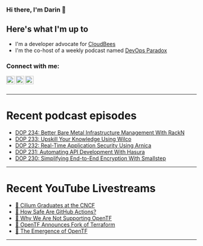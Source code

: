### Hi there, I'm Darin 👋

## Here's what I'm up to
- I'm a developer advocate for [CloudBees][cloudbees-website]
- I'm the co-host of a weekly podcast named [DevOps Paradox][dop-website]

### Connect with me:

[<img align="left" alt="darinpope | Twitter" width="22px" src="https://cdn.jsdelivr.net/npm/simple-icons@v3/icons/twitter.svg" />][twitter]
[<img align="left" alt="darinpope | LinkedIn" width="22px" src="https://cdn.jsdelivr.net/npm/simple-icons@v3/icons/linkedin.svg" />][linkedin]
[<img align="left" alt="darinpope | Instagram" width="22px" src="https://cdn.jsdelivr.net/npm/simple-icons@v3/icons/instagram.svg" />][instagram]

<br />
<br />

---

# Recent podcast episodes
<!-- BLOG-POST-LIST:START -->
- [DOP 234: Better Bare Metal Infrastructure Management With RackN](https://www.devopsparadox.com/episodes/better-bare-metal-infrastructure-management-with-rackn-234/)
- [DOP 233: Upskill Your Knowledge Using Wilco](https://www.devopsparadox.com/episodes/upskill-your-knowledge-using-wilco-233/)
- [DOP 232: Real-Time Application Security Using Arnica](https://www.devopsparadox.com/episodes/real-time-application-security-using-arnica-232/)
- [DOP 231: Automating API Development With Hasura](https://www.devopsparadox.com/episodes/automating-api-development-with-hasura-231/)
- [DOP 230: Simplifying End-to-End Encryption With Smallstep](https://www.devopsparadox.com/episodes/simplifying-end-to-end-encryption-with-smallstep-230/)
<!-- BLOG-POST-LIST:END -->

---

# Recent YouTube Livestreams
<!-- YOUTUBE:START -->
- [🔴 Cilium Graduates at the CNCF](https://www.youtube.com/watch?v=ryeH0rWhTAA)
- [🔴 How Safe Are GitHub Actions?](https://www.youtube.com/watch?v=c3YNE71jeSY)
- [🔴 Why We Are Not Supporting OpenTF](https://www.youtube.com/watch?v=jLcImJnvVp0)
- [🔴 OpenTF Announces Fork of Terraform](https://www.youtube.com/watch?v=tccd8lvDE_8)
- [🔴 The Emergence of OpenTF](https://www.youtube.com/watch?v=xgjn4qEdPqI)
<!-- YOUTUBE:END -->

---


[website]: https://www.darinpope.com/
[twitter]: https://twitter.com/darinpope
[youtube]: https://youtube.com/darinpope
[instagram]: https://instagram.com/darinpope
[linkedin]: https://linkedin.com/in/darinpope
[cloudbees-website]: https://www.cloudbees.com/
[dop-website]: https://www.devopsparadox.com/

<!--
**darinpope/darinpope** is a ✨ _special_ ✨ repository because its `README.md` (this file) appears on your GitHub profile.

Here are some ideas to get you started:

- 🔭 I’m currently working on ...
- 🌱 I’m currently learning ...
- 👯 I’m looking to collaborate on ...
- 🤔 I’m looking for help with ...
- 💬 Ask me about ...
- 📫 How to reach me: ...
- 😄 Pronouns: ...
- ⚡ Fun fact: ...
-->
